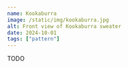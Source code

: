 ```yaml
---
name: Kookaburra
image: /static/img/kookaburra.jpg
alt: Front view of Kookaburra sweater
date: 2024-10-01
tags: ["pattern"]
---
```


TODO
